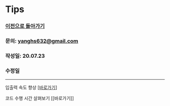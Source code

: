 # Tips

### [이전으로 돌아가기](README.md)
### 문의: yanghs632@gmail.com
### 작성일: 20.07.23
### 수정일

---
입출력 속도 향상 [[바로가기](tips/입출력%20속도%20향상.md "입출력 속도 향상")]

코드 수행 시간 살펴보기 [[바로가기]]